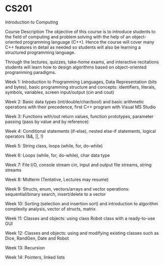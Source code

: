# CS201
Introduction to Computing

Course Description
The objective of this course is to introduce students to the field of computing and problem solving with the help of an object-oriented programming language (C++). Hence the course will cover many C++ features in detail as needed so students will also be learning a structured programming language.

Through the lectures, quizzes, take-home exams, and interactive recitations students will learn how to design algorithms based on object-oriented programming paradigms.

Week 1: Introduction to Programming Languages, Data Representation (bits and bytes), basic programming structure and concepts: identifiers, literals, symbols, variables, screen input/output (cin and cout)

Week 2: Basic data types (int/double/char/bool) and basic arithmetic operations with their precedence, first C++ program with Visual MS Studio

Week 3: Functions with/out return values, function prototypes, parameter passing (pass by value and by reference)

Week 4: Conditional statements (if-else), nested else-if statements, logical operators (&&, ||, !)

Week 5: String class, loops (while, for, do-while) 

Week 6: Loops (while, for, do-while), char data type

Week 7: File I/O, console stream cin, input and output file streams, string streams

Week 8: Midterm (Tentative, Lectures may resume)

Week 9: Structs, enum, vectors/arrays and vector operations: sequential/binary search, insert/delete to a vector

Week 10: Sorting (selection and insertion sort) and introduction to algorithm complexity analysis, vector of structs, matrix

Week 11: Classes and objects: using class Robot class with a ready-to-use GUI

Week 12: Classes and objects: using and modifying existing classes such as Dice, RandGen, Date and Robot

Week 13: Recursion

Week 14: Pointers, linked lists
